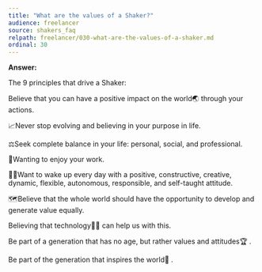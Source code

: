 ```yaml
---
title: "What are the values of a Shaker?"
audience: freelancer
source: shakers_faq
relpath: freelancer/030-what-are-the-values-of-a-shaker.md
ordinal: 30
---
```


**Answer:**

The 9 principles that drive a Shaker:

Believe that you can have a positive impact on the world🌏 through your actions. 

📈Never stop evolving and believing in your purpose in life.

⚖️Seek complete balance in your life: personal, social, and professional.

🤟Wanting to enjoy your work.

🧘‍♀️Want to wake up every day with a positive, constructive, creative, dynamic, flexible, autonomous, responsible, and self-taught attitude.

🗺Believe that the whole world should have the opportunity to develop and generate value equally.

Believing that technology👨‍💻 can help us with this.

Be part of a generation that has no age, but rather values and attitudes🏆 .

Be part of the generation that inspires the world🎯 .
